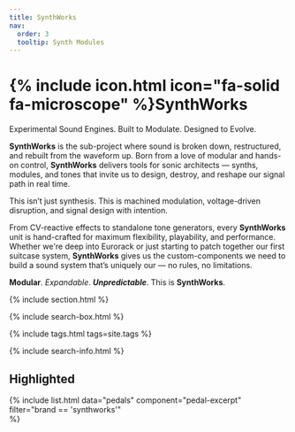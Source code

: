```yaml
---
title: SynthWorks
nav:
  order: 3
  tooltip: Synth Modules
---
```


# {% include icon.html icon="fa-solid fa-microscope" %}SynthWorks

Experimental Sound Engines. Built to Modulate. Designed to Evolve.

**SynthWorks** is the sub-project where sound is broken down, restructured, and rebuilt from the waveform up. Born from a love of modular and hands-on control, **SynthWorks** delivers tools for sonic architects — synths, modules, and tones that invite us to design, destroy, and reshape our signal path in real time.

This isn’t just synthesis.
This is machined modulation, voltage-driven disruption, and signal design with intention.

From CV-reactive effects to standalone tone generators, every **SynthWorks** unit is hand-crafted for maximum flexibility, playability, and performance. Whether we're deep into Eurorack or just starting to patch together our first suitcase system, **SynthWorks** gives us the custom-components we need to build a sound system that’s uniquely our — no rules, no limitations.

**Modular**. _Expandable_. **_Unpredictable_**.
This is **SynthWorks**.

{% include section.html %}

{% include search-box.html %}

{% include tags.html tags=site.tags %}

{% include search-info.html %}

## Highlighted

{%
  include list.html
  data="pedals"
  component="pedal-excerpt" 
  filter="brand == 'synthworks'"  
%}
